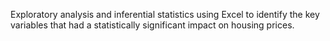 Exploratory analysis and inferential statistics using Excel to identify the key variables that had a statistically significant impact on housing prices.
